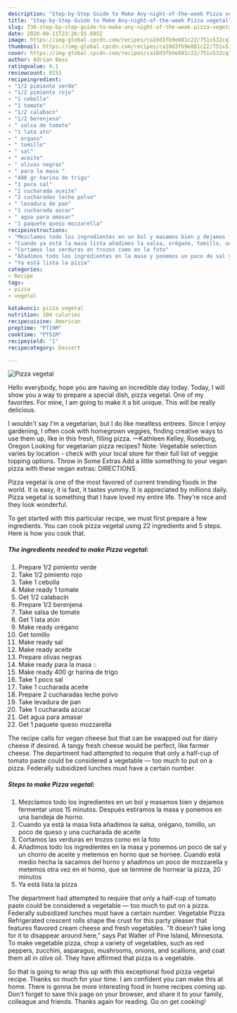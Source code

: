 ```yaml
---
description: "Step-by-Step Guide to Make Any-night-of-the-week Pizza vegetal"
title: "Step-by-Step Guide to Make Any-night-of-the-week Pizza vegetal"
slug: 736-step-by-step-guide-to-make-any-night-of-the-week-pizza-vegetal
date: 2020-08-11T23:26:55.685Z
image: https://img-global.cpcdn.com/recipes/ca10d3fb9e881c22/751x532cq70/pizza-vegetal-foto-principal.jpg
thumbnail: https://img-global.cpcdn.com/recipes/ca10d3fb9e881c22/751x532cq70/pizza-vegetal-foto-principal.jpg
cover: https://img-global.cpcdn.com/recipes/ca10d3fb9e881c22/751x532cq70/pizza-vegetal-foto-principal.jpg
author: Adrian Bass
ratingvalue: 4.1
reviewcount: 9151
recipeingredient:
- "1/2 pimiento verde"
- "1/2 pimiento rojo"
- "1 cebolla"
- "1 tomate"
- "1/2 calabacn"
- "1/2 berenjena"
- " salsa de tomate"
- "1 lata atn"
- " organo"
- " tomillo"
- " sal"
- " aceite"
- " olivas negras"
- " para la masa "
- "400 gr harina de trigo"
- "1 poco sal"
- "1 cucharada aceite"
- "2 cucharadas leche polvo"
- " levadura de pan"
- "1 cucharada azcar"
- " agua para amasar"
- "1 paquete queso mozzarella"
recipeinstructions:
- "Mezclamos todo los ingredientes en un bol y masamos bien y dejamos fermentar unos 15 minutos. Después estiramos la masa y ponemos en una bandeja de horno."
- "Cuando ya está la masa lista añadimos la salsa, orégano, tomillo, un poco de queso y una cucharada de aceite"
- "Cortamos las verduras en trozos como en la foto"
- "Añadimos todo los ingredientes en la masa y ponemos un poco de sal y un chorro de aceite y metemos en horno que se hornee. Cuando está medio hecha la sacamos del horno y añadimos un poco de mozzarella y metemos otra vez en el horno, que se termine de hornear la pizza, 20 minutos"
- "Ya está lista la pizza"
categories:
- Recipe
tags:
- pizza
- vegetal

katakunci: pizza vegetal 
nutrition: 104 calories
recipecuisine: American
preptime: "PT19M"
cooktime: "PT51M"
recipeyield: "1"
recipecategory: Dessert

---
```



![Pizza vegetal](https://img-global.cpcdn.com/recipes/ca10d3fb9e881c22/751x532cq70/pizza-vegetal-foto-principal.jpg)

Hello everybody, hope you are having an incredible day today. Today, I will show you a way to prepare a special dish, pizza vegetal. One of my favorites. For mine, I am going to make it a bit unique. This will be really delicious.

I wouldn&#39;t say I&#39;m a vegetarian, but I do like meatless entrees. Since I enjoy gardening, I often cook with homegrown veggies, finding creative ways to use them up, like in this fresh, filling pizza. —Kathleen Kelley, Roseburg, Oregon Looking for vegetarian pizza recipes? Note: Vegetable selection varies by location - check with your local store for their full list of veggie topping options. Throw in Some Extras Add a little something to your vegan pizza with these vegan extras: DIRECTIONS.

Pizza vegetal is one of the most favored of current trending foods in the world. It is easy, it is fast, it tastes yummy. It is appreciated by millions daily. Pizza vegetal is something that I have loved my entire life. They're nice and they look wonderful.


To get started with this particular recipe, we must first prepare a few ingredients. You can cook pizza vegetal using 22 ingredients and 5 steps. Here is how you cook that.

<!--inarticleads1-->

##### The ingredients needed to make Pizza vegetal:

1. Prepare 1/2 pimiento verde
1. Take 1/2 pimiento rojo
1. Take 1 cebolla
1. Make ready 1 tomate
1. Get 1/2 calabacín
1. Prepare 1/2 berenjena
1. Take  salsa de tomate
1. Get 1 lata atún
1. Make ready  orégano
1. Get  tomillo
1. Make ready  sal
1. Make ready  aceite
1. Prepare  olivas negras
1. Make ready  para la masa ::
1. Make ready 400 gr harina de trigo
1. Take 1 poco sal
1. Take 1 cucharada aceite
1. Prepare 2 cucharadas leche polvo
1. Take  levadura de pan
1. Take 1 cucharada azúcar
1. Get  agua para amasar
1. Get 1 paquete queso mozzarella


The recipe calls for vegan cheese but that can be swapped out for dairy cheese if desired. A tangy fresh cheese would be perfect, like farmer cheese. The department had attempted to require that only a half-cup of tomato paste could be considered a vegetable — too much to put on a pizza. Federally subsidized lunches must have a certain number. 

<!--inarticleads2-->

##### Steps to make Pizza vegetal:

1. Mezclamos todo los ingredientes en un bol y masamos bien y dejamos fermentar unos 15 minutos. Después estiramos la masa y ponemos en una bandeja de horno.
1. Cuando ya está la masa lista añadimos la salsa, orégano, tomillo, un poco de queso y una cucharada de aceite
1. Cortamos las verduras en trozos como en la foto
1. Añadimos todo los ingredientes en la masa y ponemos un poco de sal y un chorro de aceite y metemos en horno que se hornee. Cuando está medio hecha la sacamos del horno y añadimos un poco de mozzarella y metemos otra vez en el horno, que se termine de hornear la pizza, 20 minutos
1. Ya está lista la pizza


The department had attempted to require that only a half-cup of tomato paste could be considered a vegetable — too much to put on a pizza. Federally subsidized lunches must have a certain number. Vegetable Pizza Refrigerated crescent rolls shape the crust for this party pleaser that features flavored cream cheese and fresh vegetables. &#34;It doesn&#39;t take long for it to disappear around here,&#34; says Pat Walter of Pine Island, Minnesota. To make vegetable pizza, chop a variety of vegetables, such as red peppers, zucchini, asparagus, mushrooms, onions, and scallions, and coat them all in olive oil. They have affirmed that pizza is a vegetable. 

So that is going to wrap this up with this exceptional food pizza vegetal recipe. Thanks so much for your time. I am confident you can make this at home. There is gonna be more interesting food in home recipes coming up. Don't forget to save this page on your browser, and share it to your family, colleague and friends. Thanks again for reading. Go on get cooking!
